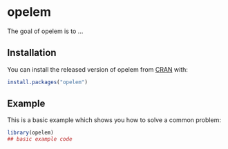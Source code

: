 
# opelem

<!-- badges: start -->
<!-- badges: end -->

The goal of opelem is to ...

## Installation

You can install the released version of opelem from [CRAN](https://CRAN.R-project.org) with:

``` r
install.packages("opelem")
```

## Example

This is a basic example which shows you how to solve a common problem:


``` r
library(opelem)
## basic example code
```

